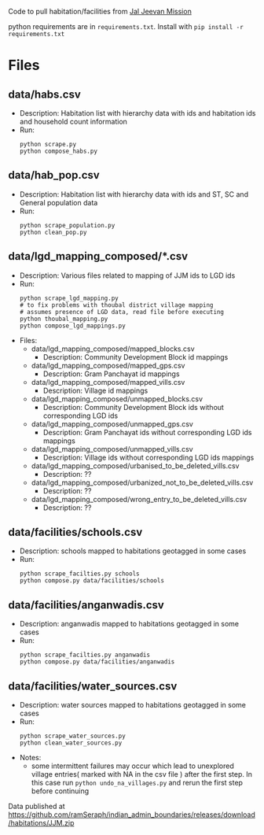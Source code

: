 
Code to pull habitation/facilities from [Jal Jeevan Mission](https://ejalshakti.gov.in/jjmreport/JJMIndia.aspx)

python requirements are in `requirements.txt`. Install with `pip install -r requirements.txt`

# Files

## data/habs.csv
- Description: Habitation list with hierarchy data with ids and habitation ids and household count information
- Run:
    ```
    python scrape.py
    python compose_habs.py
    ```
    
## data/hab_pop.csv
- Description:  Habitation list with hierarchy data with ids and ST, SC and General population data
 - Run:
    ```
    python scrape_population.py
    python clean_pop.py
    ```
     
## data/lgd_mapping_composed/*.csv
- Description: Various files related to mapping of JJM ids to LGD ids
 - Run:
    ```
    python scrape_lgd_mapping.py
    # to fix problems with thoubal district village mapping
    # assumes presence of LGD data, read file before executing
    python thoubal_mapping.py
    python compose_lgd_mappings.py
    ```
 - Files:
    - data/lgd_mapping_composed/mapped_blocks.csv
        - Description: Community Development Block id mappings
    - data/lgd_mapping_composed/mapped_gps.csv
        - Description: Gram Panchayat id mappings
    - data/lgd_mapping_composed/mapped_vills.csv
        - Description: Village id mappings
    - data/lgd_mapping_composed/unmapped_blocks.csv
        - Description: Community Development Block ids without corresponding LGD ids
    - data/lgd_mapping_composed/unmapped_gps.csv
        - Description: Gram Panchayat ids without corresponding LGD ids mappings
    - data/lgd_mapping_composed/unmapped_vills.csv
        - Description: Village ids without corresponding LGD ids mappings
    - data/lgd_mapping_composed/urbanised_to_be_deleted_vills.csv
        - Description: ??
    - data/lgd_mapping_composed/urbanized_not_to_be_deleted_vills.csv
        - Description: ??
    - data/lgd_mapping_composed/wrong_entry_to_be_deleted_vills.csv
        - Description: ??

## data/facilities/schools.csv
 - Description: schools mapped to habitations geotagged in some cases
 - Run:
    ```
    python scrape_facilties.py schools
    python compose.py data/facilities/schools
    ```

## data/facilities/anganwadis.csv
 - Description: anganwadis mapped to habitations geotagged in some cases 
 - Run:
    ```
    python scrape_facilties.py anganwadis
    python compose.py data/facilities/anganwadis
    ```
## data/facilities/water_sources.csv
 - Description: water sources mapped to habitations geotagged in some cases 
 - Run:
    ```
    python scrape_water_sources.py
    python clean_water_sources.py
    ```
 - Notes:
    - some intermittent failures may occur which lead to unexplored village entries( marked with NA in the csv file ) after the first step.
      In this case run `python undo_na_villages.py` and rerun the first step before continuing

Data published at https://github.com/ramSeraph/indian_admin_boundaries/releases/download/habitations/JJM.zip  
